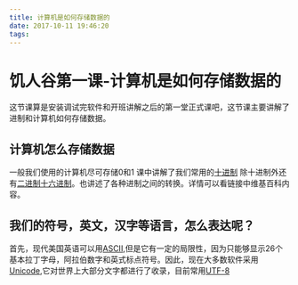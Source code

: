 ```yaml
---
title: 计算机是如何存储数据的
date: 2017-10-11 19:46:20
tags:
---
```

# 饥人谷第一课-计算机是如何存储数据的
这节课算是安装调试完软件和开班讲解之后的第一堂正式课吧，这节课主要讲解了进制和计算机如何存储数据。
## 计算机怎么存储数据
一般我们使用的计算机尽可存储0和1
课中讲解了我们常用的[十进制](https://zh.wikipedia.org/wiki/%E5%8D%81%E8%BF%9B%E5%88%B6)
除十进制外还有[二进制](https://zh.wikipedia.org/wiki/%E4%BA%8C%E8%BF%9B%E5%88%B6)[十六进制](https://zh.wikipedia.org/wiki/%E5%8D%81%E5%85%AD%E8%BF%9B%E5%88%B6)。也讲述了各种进制之间的转换。详情可以看链接中维基百科内容。
## 我们的符号，英文，汉字等语言，怎么表达呢？
首先，现代美国英语可以用[ASCII](https://zh.wikipedia.org/wiki/ASCII),但是它有一定的局限性，因为只能够显示26个基本拉丁字母，阿拉伯数字和英式标点符号。因此，现在大多数软件采用[Unicode](https://zh.wikipedia.org/wiki/Unicode),它对世界上大部分文字都进行了收录，目前常用[UTF-8](https://zh.wikipedia.org/wiki/UTF-8)